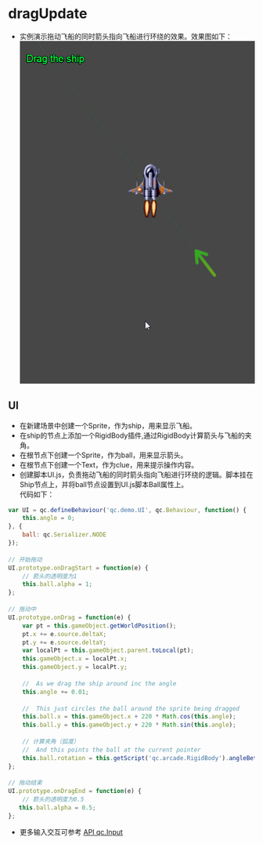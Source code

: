 # dragUpdate

* 实例演示拖动飞船的同时箭头指向飞船进行环绕的效果。效果图如下：<br>
![dragUpdate](images\UI.gif)

## UI

* 在新建场景中创建一个Sprite，作为ship，用来显示飞船。
* 在ship的节点上添加一个RigidBody插件,通过RigidBody计算箭头与飞船的夹角。
* 在根节点下创建一个Sprite，作为ball，用来显示箭头。
* 在根节点下创建一个Text，作为clue，用来提示操作内容。
* 创建脚本UI.js，负责拖动飞船的同时箭头指向飞船进行环绕的逻辑。脚本挂在Ship节点上，并将ball节点设置到UI.js脚本Ball属性上。<br>
代码如下：<br>

```javascript
var UI = qc.defineBehaviour('qc.demo.UI', qc.Behaviour, function() {
    this.angle = 0;
}, {
    ball: qc.Serializer.NODE
});

// 开始拖动
UI.prototype.onDragStart = function(e) {
	// 箭头的透明度为1
    this.ball.alpha = 1;
};

// 拖动中
UI.prototype.onDrag = function(e) {
	var pt = this.gameObject.getWorldPosition();
    pt.x += e.source.deltaX;
    pt.y += e.source.deltaY;
    var localPt = this.gameObject.parent.toLocal(pt);
    this.gameObject.x = localPt.x;
    this.gameObject.y = localPt.y;
    
    //  As we drag the ship around inc the angle
    this.angle += 0.01;
    
    //  This just circles the ball around the sprite being dragged
    this.ball.x = this.gameObject.x + 220 * Math.cos(this.angle);
    this.ball.y = this.gameObject.y + 220 * Math.sin(this.angle);
    
	// 计算夹角（弧度）
    //  And this points the ball at the current pointer
    this.ball.rotation = this.getScript('qc.arcade.RigidBody').angleBetween(this.ball) + Math.PI;
};

// 拖动结束
UI.prototype.onDragEnd = function(e) {
	// 箭头的透明度为0.5
   this.ball.alpha = 0.5;  
};

```
* 更多输入交互可参考 [API qc.Input](http://docs.zuoyouxi.com/api/input/Input.html)